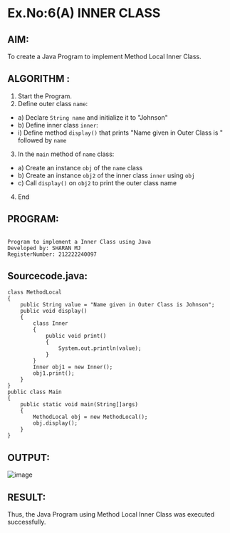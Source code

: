 # Ex.No:6(A)  INNER CLASS
## AIM:
To create a Java Program to implement Method Local Inner Class.

## ALGORITHM :
1.  Start the Program.
2.	Define outer class `name`:
-	a) Declare `String name` and initialize it to "Johnson"
-	b) Define inner class `inner`:
- i) Define method `display()` that prints "Name given in Outer Class is " followed by `name`
3.	In the `main` method of `name` class:
-	a) Create an instance `obj` of the `name` class
-	b) Create an instance `obj2` of the inner class `inner` using `obj`
-	c) Call `display()` on `obj2` to print the outer class name
4.	End

## PROGRAM:
 ```

Program to implement a Inner Class using Java
Developed by: SHARAN MJ
RegisterNumber: 212222240097

```

## Sourcecode.java:
```
class MethodLocal
{
    public String value = "Name given in Outer Class is Johnson";
    public void display()
    {
        class Inner
        {
            public void print()
            {
                System.out.println(value);
            }
        }
        Inner obj1 = new Inner();
        obj1.print();
    }
}
public class Main
{
    public static void main(String[]args)
    {
        MethodLocal obj = new MethodLocal();
        obj.display();
    }
}
```

## OUTPUT:

![image](https://github.com/user-attachments/assets/54f24f87-d30a-44de-be17-751733337eae)


## RESULT:
Thus, the Java Program using Method Local Inner Class was executed successfully.
